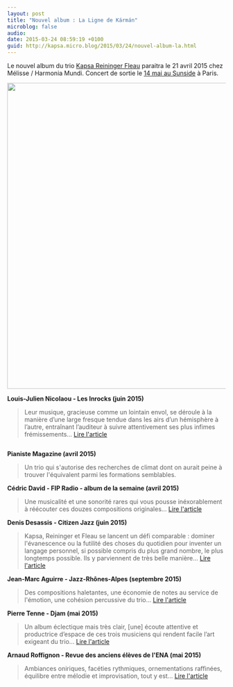 ```yaml
---
layout: post
title: "Nouvel album : La Ligne de Kármán"
microblog: false
audio: 
date: 2015-03-24 08:59:19 +0100
guid: http://kapsa.micro.blog/2015/03/24/nouvel-album-la.html
---
```

Le nouvel album du trio <a title="Kapsa – Reininger – Fleau" href="http://jeankapsa.com/kapsareiningerfleau/">Kapsa Reininger Fleau</a> paraitra le 21 avril 2015 chez Mélisse / Harmonia Mundi. Concert de sortie le <a href="http://www.sunset-sunside.com/2015/5/artiste/1864/2992/">14 mai au Sunside</a> à Paris.

<img src="http://www.jeankapsa.com/uploads/2018/807879b2f8.jpg" alt="" width="785" height="704" />

<strong>Louis-Julien Nicolaou - Les Inrocks (juin 2015)</strong>
<blockquote>Leur musique, gracieuse comme un lointain envol, se déroule à la manière d’une large fresque tendue dans les airs d’un hémisphère à l’autre, entraînant l’auditeur à suivre attentivement ses plus infimes frémissements... <a href="http://www.lesinrocks.com/2015/06/16/musique/10-albums-pour-decouvrir-le-jazz-daujourdhui-11753946/">Lire l'article</a></blockquote>
<div class="page" title="Page 2">
<div class="section">
<div class="layoutArea">
<div class="column">

<strong>Pianiste Magazine (avril 2015)</strong>
<blockquote>Un trio qui s'autorise des recherches de climat dont on aurait peine à trouver l'équivalent parmi les formations semblables.</blockquote>
<strong>Cédric David - FIP Radio - album de la semaine (avril 2015)</strong>
<blockquote>Une musicalité et une sonorité rares qui vous pousse inéxorablement à réécouter ces douzes compositions originales... <a href="http://nouveau.fipradio.fr/decouvrir/album-jazz/la-ligne-de-karman-17789">Lire l'article</a></blockquote>
<strong>Denis Desassis - Citizen Jazz (juin 2015)</strong>
<blockquote>Kapsa, Reininger et Fleau se lancent un défi comparable : dominer l'évanescence ou la futilité des choses du quotidien pour inventer un langage personnel, si possible compris du plus grand nombre, le plus longtemps possible. Ils y parviennent de très belle manière... <a href="http://www.citizenjazz.com/Jean-Kapsa-Antoine-Reininger.html">Lire l'article</a></blockquote>
<strong>Jean-Marc Aguirre - Jazz-Rhônes-Alpes (septembre 2015)</strong>
<blockquote>Des compositions haletantes, une économie de notes au service de l'émotion, une cohésion percussive du trio... <a href="http://www.jazz-rhone-alpes.com/150831/#disque">Lire l'article</a></blockquote>
<strong>Pierre Tenne - Djam (mai 2015)</strong>
<blockquote>Un album éclectique mais très clair, [une] écoute attentive et productrice d’espace de ces trois musiciens qui rendent facile l’art exigeant du trio... <a href="http://www.djamlarevue.com/blog/chroniques/kapsa-reininger-fleau-la-ligne-de-karman">Lire l'article</a></blockquote>
<strong>Arnaud Roffignon - Revue des anciens élèves de l'ENA (mai 2015)</strong>
<blockquote>Ambiances oniriques, facéties rythmiques, ornementations raffinées, équilibre entre mélodie et improvisation, tout y est... <a href="http://jeankapsa.com/wp-content/uploads/2015/10/KRF-revue-de-lENA.jpg">Lire l'article</a></blockquote>
</div>
</div>
</div>
</div>
